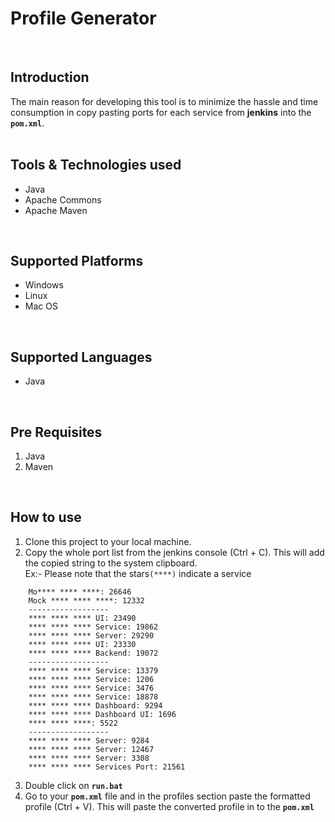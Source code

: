 # Profile Generator
<br />

## Introduction
The main reason for developing this tool is to minimize the hassle and time consumption in copy pasting ports for each service from **jenkins** into the **`pom.xml`**.
<br /><br />

## Tools & Technologies used
- Java
- Apache Commons
- Apache Maven
<br />

## Supported Platforms
- Windows
- Linux
- Mac OS
<br />

## Supported Languages
- Java
<br />

## Pre Requisites
1. Java
2. Maven
<br />

## How to use
1) Clone this project to your local machine.
2) Copy the whole port list from the jenkins console (Ctrl + C). This will add the copied string to the system clipboard. \
Ex:- 
Please note that the stars`(****)` indicate a service
```
	Mo**** **** ****: 26646
	Mock **** **** ****: 12332
	------------------
	**** **** **** UI: 23490
	**** **** **** Service: 19862
	**** **** **** Server: 29290
	**** **** **** UI: 23330
	**** **** **** Backend: 19072
	------------------
	**** **** **** Service: 13379
	**** **** **** Service: 1206
	**** **** **** Service: 3476
	**** **** **** Service: 18878
	**** **** **** Dashboard: 9294
	**** **** **** Dashboard UI: 1696
	**** **** ****: 5522
	------------------
	**** **** **** Server: 9284
	**** **** **** Server: 12467
	**** **** **** Server: 3308
	**** **** **** Services Port: 21561
```
3) Double click on **`run.bat`**
4) Go to your **`pom.xml`** file and in the profiles section paste the formatted profile (Ctrl + V). This will paste the converted profile in to the **`pom.xml`**
<br />
